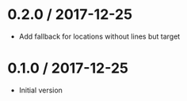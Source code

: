# 0.2.0 / 2017-12-25

  * Add fallback for locations without lines but target

# 0.1.0 / 2017-12-25

  * Initial version